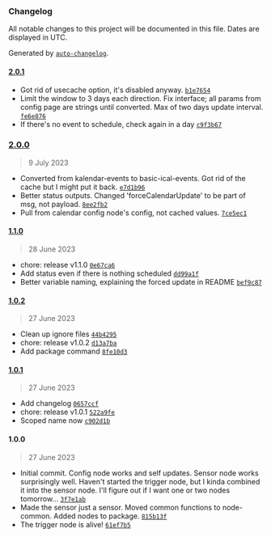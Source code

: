 ### Changelog

All notable changes to this project will be documented in this file. Dates are displayed in UTC.

Generated by [`auto-changelog`](https://github.com/CookPete/auto-changelog).

#### [2.0.1](https://github.com/AlmostInteractive/node-red-contrib-basic-ical-calendar/compare/2.0.0...2.0.1)

- Got rid of usecache option, it's disabled anyway. [`b1e7654`](https://github.com/AlmostInteractive/node-red-contrib-basic-ical-calendar/commit/b1e765437cdfe1ddca5899c9678c3d482d46b3a5)
- Limit the window to 3 days each direction. Fix interface; all params from config page are strings until converted. Max of two days update interval. [`fe6e876`](https://github.com/AlmostInteractive/node-red-contrib-basic-ical-calendar/commit/fe6e876dc09e28d097fca357140de1daffe2a082)
- If there's no event to schedule, check again in a day [`c9f3b67`](https://github.com/AlmostInteractive/node-red-contrib-basic-ical-calendar/commit/c9f3b6754cefaa25f020c242f91bf2c94be977e9)

### [2.0.0](https://github.com/AlmostInteractive/node-red-contrib-basic-ical-calendar/compare/1.1.0...2.0.0)

> 9 July 2023

- Converted from kalendar-events to basic-ical-events.  Got rid of the cache but I might put it back. [`e7d1b96`](https://github.com/AlmostInteractive/node-red-contrib-basic-ical-calendar/commit/e7d1b96b4c220b0c6002dc1495a2fde8b86ad45a)
- Better status outputs.  Changed 'forceCalendarUpdate' to be part of msg, not payload. [`8ee2fb2`](https://github.com/AlmostInteractive/node-red-contrib-basic-ical-calendar/commit/8ee2fb2a148da863ce0b6fbcbff7da8b37810334)
- Pull from calendar config node's config, not cached values. [`7ce5ec1`](https://github.com/AlmostInteractive/node-red-contrib-basic-ical-calendar/commit/7ce5ec147ebdb414685eeb562c920455bdcdec4b)

#### [1.1.0](https://github.com/AlmostInteractive/node-red-contrib-basic-ical-calendar/compare/1.0.2...1.1.0)

> 28 June 2023

- chore: release v1.1.0 [`0e67ca6`](https://github.com/AlmostInteractive/node-red-contrib-basic-ical-calendar/commit/0e67ca68463b560ac4ce9831372de1f3988f57d2)
- Add status even if there is nothing scheduled [`dd99a1f`](https://github.com/AlmostInteractive/node-red-contrib-basic-ical-calendar/commit/dd99a1fec7850c5e2da12e2aacb163f14493ecd6)
- Better variable naming, explaining the forced update in README [`bef9c87`](https://github.com/AlmostInteractive/node-red-contrib-basic-ical-calendar/commit/bef9c873f853c40467a2ef25a232faba991ef5d8)

#### [1.0.2](https://github.com/AlmostInteractive/node-red-contrib-basic-ical-calendar/compare/1.0.1...1.0.2)

> 27 June 2023

- Clean up ignore files [`44b4295`](https://github.com/AlmostInteractive/node-red-contrib-basic-ical-calendar/commit/44b4295d98190f449cef832fc40bce85d7371079)
- chore: release v1.0.2 [`d13a7ba`](https://github.com/AlmostInteractive/node-red-contrib-basic-ical-calendar/commit/d13a7ba0d8365a8d678c829bbd686b49ccc83b0e)
- Add package command [`8fe10d3`](https://github.com/AlmostInteractive/node-red-contrib-basic-ical-calendar/commit/8fe10d330c7b9fc708328d7d1d2c10dfad588ebe)

#### [1.0.1](https://github.com/AlmostInteractive/node-red-contrib-basic-ical-calendar/compare/1.0.0...1.0.1)

> 27 June 2023

- Add changelog [`0657ccf`](https://github.com/AlmostInteractive/node-red-contrib-basic-ical-calendar/commit/0657ccf2d77d22f97e15344a3ca1c182bf75c5ec)
- chore: release v1.0.1 [`522a9fe`](https://github.com/AlmostInteractive/node-red-contrib-basic-ical-calendar/commit/522a9fe563ca597fee40bcf2d73043da5a1aaf74)
- Scoped name now [`c902d1b`](https://github.com/AlmostInteractive/node-red-contrib-basic-ical-calendar/commit/c902d1b908a94317735926908cfd1d9932d29bd5)

#### 1.0.0

> 27 June 2023

- Initial commit.  Config node works and self updates.  Sensor node works surprisingly well.  Haven't started the trigger node, but I kinda combined it into the sensor node.  I'll figure out if I want one or two nodes tomorrow... [`3f7e1ab`](https://github.com/AlmostInteractive/node-red-contrib-basic-ical-calendar/commit/3f7e1ab3e0379bd181ce575a3ce62adcd6aa8a48)
- Made the sensor just a sensor.  Moved common functions to node-common.  Added nodes to package. [`815b13f`](https://github.com/AlmostInteractive/node-red-contrib-basic-ical-calendar/commit/815b13f4e9a6b4462d80dd3f780155b06753b61d)
- The trigger node is alive! [`61ef7b5`](https://github.com/AlmostInteractive/node-red-contrib-basic-ical-calendar/commit/61ef7b50f10497da1d7b685ad846fe2543650bc1)
